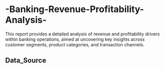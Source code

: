 # -Banking-Revenue-Profitability-Analysis-
This report provides a detailed analysis of revenue and profitability drivers within banking operations, aimed at uncovering key insights across customer segments, product categories, and transaction channels.
## Data_Source
